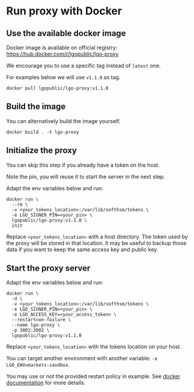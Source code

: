 # Run proxy with Docker

## Use the available docker image

Docker image is available on official registry: https://hub.docker.com/r/lgopublic/lgo-proxy

We encourage you to use a specific tag instead of `latest` one.

For examples below we will use `v1.1.0` as tag.

```
docker pull lgopublic/lgo-proxy:v1.1.0
```

## Build the image

You can alternatively build the image yourself.

```
docker build . -t lgo-proxy
```

## Initialize the proxy

You can skip this step if you already have a token on the host.

Note the pin, you will reuse it to start the server in the next step.

Adapt the env variables below and run:

```
docker run \
  --rm \
  -v <your_tokens_location>:/var/lib/softhsm/tokens \
  -e LGO_SIGNER_PIN=<your_pin> \
  lgopublic/lgo-proxy:v1.1.0 \
  init
```

Replace `<your_tokens_location>` with a host directory.
The token used by the proxy will be stored in that location.
It may be useful to backup those data if you want to keep the same access key and public key.

## Start the proxy server

Adapt the env variables below and run:

```
docker run \
  -d \
  -v <your_tokens_location>:/var/lib/softhsm/tokens \
  -e LGO_SIGNER_PIN=<your_pin> \
  -e LGO_ACCESS_KEY=<your_access_token> \
  --restart=on-failure \
  --name lgo-proxy \
  -p 3002:3002 \
  lgopublic/lgo-proxy:v1.1.0
```

Replace `<your_tokens_location>` with the tokens location on your host.

You can target another environment with another variable: `-e LGO_ENV=markets-sandbox`.

You may use or not the provided restart policy in example.
See [docker documentation](https://docs.docker.com/engine/reference/run/#restart-policies---restart) for more details.
